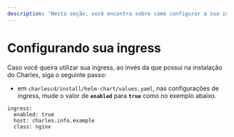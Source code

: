 ```yaml
---
description: 'Nesta seção, você encontra sobre como configurar a sua ingress.'
---
```


# Configurando sua ingress

Caso você queira utilizar sua ingress, ao invés da que possui na instalação do Charles, siga o seguinte passo:

* em `charlescd/install/helm-chart/values.yaml`, nas configurações de ingress, mude o valor de **`enabled`** para **`true`** como no exemplo abaixo.

```text
ingress:
  enabled: true
  host: charles.info.example
  class: nginx

```

